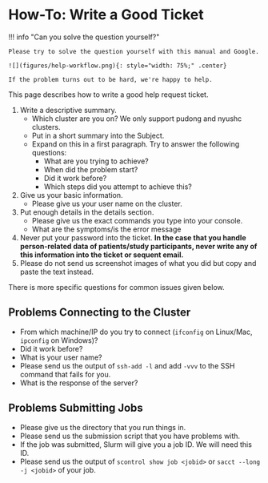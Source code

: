 # How-To: Write a Good Ticket

!!! info "Can you solve the question yourself?"

    Please try to solve the question yourself with this manual and Google.

    ![](figures/help-workflow.png){: style="width: 75%;" .center}

    If the problem turns out to be hard, we're happy to help.

This page describes how to write a good help request ticket.

1. Write a descriptive summary.
    - Which cluster are you on? We only support pudong and nyushc clusters.
    - Put in a short summary into the Subject.
    - Expand on this in a first paragraph.
      Try to answer the following questions:
        - What are you trying to achieve?
        - When did the problem start?
        - Did it work before?
        - Which steps did you attempt to achieve this?
2. Give us your basic information.
    - Please give us your user name on the cluster.
3. Put enough details in the details section.
    - Please give us the exact commands you type into your console.
    - What are the symptoms/is the error message
4. Never put your password into the ticket.
   **In the case that you handle person-related data of patients/study participants, never write any of this information into the ticket or sequent email.**
5. Please do not send us screenshot images of what you did but copy and paste the text instead.

There is more specific questions for common issues given below.

## Problems Connecting to the Cluster

- From which machine/IP do you try to connect (`ifconfig` on Linux/Mac, `ipconfig` on Windows)?
- Did it work before?
- What is your user name?
- Please send us the output of `ssh-add -l` and add `-vvv` to the SSH command that fails for you.
- What is the response of the server?

## Problems Submitting Jobs

- Please give us the directory that you run things in.
- Please send us the submission script that you have problems with.
- If the job was submitted, Slurm  will give you a job ID.
  We will need this ID.
- Please send us the output of `scontrol show job <jobid>` or `sacct --long -j <jobid>` of your job.
